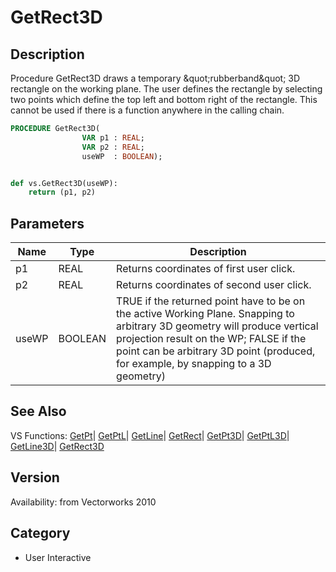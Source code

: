 # GetRect3D

## Description
Procedure GetRect3D draws a temporary &amp;quot;rubberband&amp;quot; 3D rectangle on the working plane. The user defines the rectangle by selecting two points which define the top left and bottom right of the rectangle. This cannot be used if there is a function anywhere in the calling chain.

```pascal
PROCEDURE GetRect3D(
				VAR p1 : REAL;
				VAR p2 : REAL;
				useWP  : BOOLEAN);
```

```python

def vs.GetRect3D(useWP):
    return (p1, p2)
```

## Parameters
|Name|Type|Description|
|---|---|---|
|p1|REAL|Returns coordinates of first user click.|
|p2|REAL|Returns coordinates of second user click.|
|useWP|BOOLEAN|TRUE if the returned point have to be on the active Working Plane. Snapping to arbitrary 3D geometry will produce vertical projection result on the WP; FALSE if the point can be arbitrary 3D point (produced, for example, by snapping to a 3D geometry)|

## See Also
VS Functions:
[GetPt](GetPt.md)| [GetPtL](GetPtL.md)| [GetLine](GetLine.md)| [GetRect](GetRect.md)| [GetPt3D](GetPt3D.md)| [GetPtL3D](GetPtL3D.md)| [GetLine3D](GetLine3D.md)| [GetRect3D](GetRect3D.md)

## Version
Availability: from Vectorworks 2010
## Category
* User Interactive

